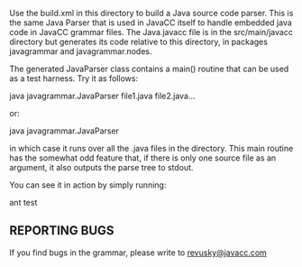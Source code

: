 Use the build.xml in this directory to build a Java source code parser. This is the same Java Parser that is
used in JavaCC itself to handle embedded java code in JavaCC grammar files. The Java.javacc file is in 
the src/main/javacc directory but generates its code relative to this directory, in packages javagrammar
and javagrammar.nodes.

The generated JavaParser class contains a main() routine that can be used as a test harness. Try it as follows:

java javagrammar.JavaParser file1.java file2.java...

or:

java javagrammar.JavaParser <directory>

in which case it runs over all the .java files in the directory. This main routine has the somewhat 
odd feature that, if there is only one source file as an argument, it also outputs the parse tree to stdout.

You can see it in action by simply running:

ant test

REPORTING BUGS
--------------

If you find bugs in the grammar, please write to revusky@javacc.com
